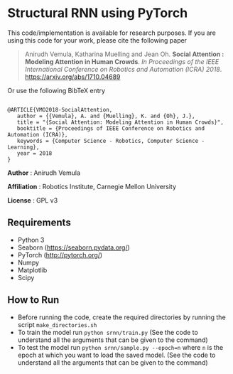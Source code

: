 # Structural RNN using PyTorch

This code/implementation is available for research purposes. If you are using this code for your work, please cite the following paper

> Anirudh Vemula, Katharina Muelling and Jean Oh. **Social Attention : Modeling Attention in Human Crowds**. *In Proceedings of the IEEE International Conference on Robotics and Automation (ICRA) 2018*.
https://arxiv.org/abs/1710.04689

Or use the following BibTeX entry
```

@ARTICLE{VMO2018-SocialAttention,
   author = {{Vemula}, A. and {Muelling}, K. and {Oh}, J.},
   title = "{Social Attention: Modeling Attention in Human Crowds}",
   booktitle = {Proceedings of IEEE Conference on Robotics and Automation (ICRA)},
   keywords = {Computer Science - Robotics, Computer Science - Learning},
   year = 2018
}
```

**Author** : Anirudh Vemula

**Affiliation** : Robotics Institute, Carnegie Mellon University

**License** : GPL v3

## Requirements
* Python 3
* Seaborn (https://seaborn.pydata.org/)
* PyTorch (http://pytorch.org/)
* Numpy
* Matplotlib
* Scipy

## How to Run
* Before running the code, create the required directories by running the script `make_directories.sh`
* To train the model run `python srnn/train.py` (See the code to understand all the arguments that can be given to the command)
* To test the model run `python srnn/sample.py --epoch=n` where `n` is the epoch at which you want to load the saved model. (See the code to understand all the arguments that can be given to the command)
